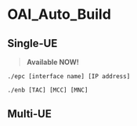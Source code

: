 # OAI_Auto_Build

## Single-UE

> **Available NOW!**

```
./epc [interface name] [IP address]
```

```
./enb [TAC] [MCC] [MNC]
```

## Multi-UE
